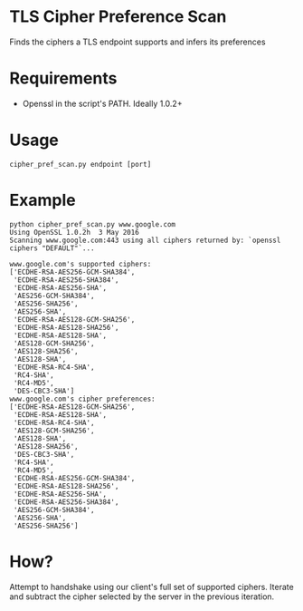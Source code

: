 # TLS Cipher Preference Scan
Finds the ciphers a TLS endpoint supports and infers its preferences

# Requirements
* Openssl in the script's PATH. Ideally 1.0.2+

# Usage
```cipher_pref_scan.py endpoint [port]```

# Example
```
python cipher_pref_scan.py www.google.com
Using OpenSSL 1.0.2h  3 May 2016
Scanning www.google.com:443 using all ciphers returned by: `openssl ciphers "DEFAULT"`...

www.google.com's supported ciphers:
['ECDHE-RSA-AES256-GCM-SHA384',
 'ECDHE-RSA-AES256-SHA384',
 'ECDHE-RSA-AES256-SHA',
 'AES256-GCM-SHA384',
 'AES256-SHA256',
 'AES256-SHA',
 'ECDHE-RSA-AES128-GCM-SHA256',
 'ECDHE-RSA-AES128-SHA256',
 'ECDHE-RSA-AES128-SHA',
 'AES128-GCM-SHA256',
 'AES128-SHA256',
 'AES128-SHA',
 'ECDHE-RSA-RC4-SHA',
 'RC4-SHA',
 'RC4-MD5',
 'DES-CBC3-SHA']
www.google.com's cipher preferences:
['ECDHE-RSA-AES128-GCM-SHA256',
 'ECDHE-RSA-AES128-SHA',
 'ECDHE-RSA-RC4-SHA',
 'AES128-GCM-SHA256',
 'AES128-SHA',
 'AES128-SHA256',
 'DES-CBC3-SHA',
 'RC4-SHA',
 'RC4-MD5',
 'ECDHE-RSA-AES256-GCM-SHA384',
 'ECDHE-RSA-AES128-SHA256',
 'ECDHE-RSA-AES256-SHA',
 'ECDHE-RSA-AES256-SHA384',
 'AES256-GCM-SHA384',
 'AES256-SHA',
 'AES256-SHA256']
```

# How?
Attempt to handshake using our client's full set of supported ciphers. Iterate and subtract the cipher selected by the
server in the previous iteration.

